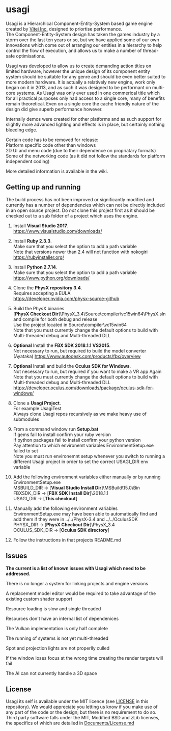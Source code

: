 usagi
=====

Usagi is a Hierarchical Component-Entity-System based game engine created by [Vitei Inc.](http://www.vitei.com/) designed to priortise performance.  
The Component-Entity-System design has taken the games industry by a storm over the last ten years or so, but we have applied some of our own innovations which come out of arranging our entities in a hierarchy to help control the flow of execution, and allows us to make a number of thread-safe optimisations.  

Usagi was developed to allow us to create demanding action titles on limited hardware, however the unique design of its component entity system should be suitable for any genre and should be even better suited to more modern hardware. It is actually a relatively new engine, work only began on it in 2013, and as such it was designed to be performant on multi-core systems. As Usagi was only ever used in one commerical title which for all practical purposes only had access to a single core, many of benefits remain theoretical. Even on a single core the cache friendly nature of the design did give superb performance however.  

 Internally demos were created for other platforms and as such support for slightly more advanced lighting and effects is in place, but certainly nothing bleeding edge.  


 Certain code has to be removed for release:   
 Platform specific code other than windows  
 2D UI and menu code (due to their dependence on propriatary formats)   
 Some of the networking code (as it did not follow the standards for platform independent coding)  
 
 More detailed information is available in the wiki.  

Getting up and running
----------------------

The build process has not been improved or significantly modified and currently has a number of dependencies which can not be directly included in an open source project.  Do *not* clone this project first as it should be checked out to a sub folder of a project which uses the engine.

1. Install **Visual Studio 2017**.  
   https://www.visualstudio.com/downloads/

1. Install **Ruby 2.3.3**.  
   Make sure that you select the option to add a path variable  
   Note that versions newer than 2.4 will not function with nokogiri  
   https://rubyinstaller.org/

1. Install **Python 2.7.14**.  
   Make sure that you select the option to add a path variable  
   https://www.python.org/downloads/

1. Clone the **PhysX repository 3.4**.  
   Requires accepting a EULA  
   https://developer.nvidia.com/physx-source-github  

1. Build the PhysX binaries  
   [**PhysX Checkout Dir**]\PhysX_3.4\Source\compiler\vc15win64\PhysX.sln and compile for both debug and release  
   Use the project located in Source\compiler\vc15win64  
   Note that you must currently change the default options to build with Multi-threaded debug and Multi-threaded DLL

1. **Optional** Install the **FBX SDK 2018.1.1 VS2015**.  
   Not necessary to run, but required to build the model converter (Ayataka)
   https://www.autodesk.com/products/fbx/overview

1. **Optional** Install and build the **Oculus SDK for Windows**.  
   Not necessary to run, but required if you want to make a VR app
   Again Note that you must currently change the default options to build with Multi-threaded debug and Multi-threaded DLL
   https://developer.oculus.com/downloads/package/oculus-sdk-for-windows/

1. Clone a **Usagi Project**.  
   For example UsagiTest  
   Always clone Usagi repos recursively as we make heavy use of submodules  

1. From a command window run **Setup.bat**  
   If gems fail to install confirm your ruby version  
   If python packages fail to install confirm your python version  
   Pay attention to which environemt variables EnvironmentSetup.exe failed to set  
   Note you must run environemnt setup whenever you switch to running a different Usagi project in order to set the correct USAGI_DIR env variable  

1. Add the following environment variables either manually or by running EnvironmentSetup.exe  
   MSBUILD_DIR -> [**Visual Studio Install Dir**]\MSBuild\15.0\Bin  
   FBXSDK_DIR -> [**FBX SDK Install Dir**]\2018.1.1  
   USAGI_DIR -> [**This checkout**]  

1. Manually add the following environment variables  
   EnvironmentSetup.exe may have been able to automatically find and add them if they were in ../../PhysX-3.4 and ../../OculusSDK  
   PHYSX_DIR -> [**PhysX Checkout Dir**]\PhysX_3.4  
   OCULUS_SDK_DIR -> [**Oculus SDK directory**]  

1. Follow the instructions in that projects README.md  

Issues
----------------------

**The current is a list of known issues with Usagi which need to be addressed.**

There is no longer a system for linking projects and engine versions

A replacement model editor would be required to take advantage of the existing custom shader support

Resource loading is slow and single threaded

Resources don't have an internal list of dependenices

The Vulkan implementation is only half complete

The running of systems is not yet multi-threaded

Spot and projection lights are not properlly culled

If the window loses focus at the wrong time creating the render targets will fail

The AI can not currently handle a 3D space


License
----------------------

Usagi its self is available under the MIT licence (see [LICENSE](LICENSE) in this repository). We would appreciate you letting us know if you make use of any part of the code or the design; but there is no requirement to do so.  
Third party software falls under the MIT, Modified BSD and zLib licenses, the specifics of which are detailed in [Documents/License.md](Documents/License.md)